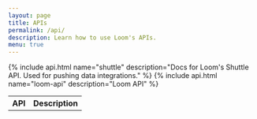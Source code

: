 ```yaml
---
layout: page
title: APIs
permalink: /api/
description: Learn how to use Loom's APIs.
menu: true
---
```

<table>
  <th>API</th>
  <th>Description</th>
  {% include api.html name="shuttle" description="Docs for Loom's Shuttle API. Used for pushing data integrations." %}
  {% include api.html name="loom-api" description="Loom API" %}
</table>
